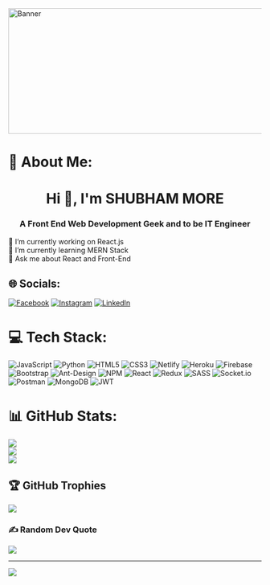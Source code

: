<img src="https://doc-0k-20-docs.googleusercontent.com/docs/securesc/vhv1isa1ck4t653vl15uklli1864ccoq/h0b7l868f9vtj6h33854ivi2dh93951d/1670425350000/08173647123605001548/08173647123605001548/1AoawRBvFYkGXvuJjy5cl_fbaG6YiTkKS?e=view&ax=AEKYgyQXo6sSnkgy56yiLx4UEKk7Cb9aCIj56IjhSaYVvLIMa9RdTIXoMl-3_WldyEwnN-Ir614O8n1oGBOMMEVivQd4sJnGcfC5RZY5dNueP1ejz-YyPhJCcaChAZjK68waehggRn-CGSi_wJ_ymIU2Z6DW6C3f6zyVTVQlLpTtcR_S4CqhvcjvrnI07gu15Dgsk2m8-53YE0mlrKD_YPY1OIHoWjeIEcx0ZLe-DXEcXNDTGwObDbiuzYiJa2J8ahhqickFDufaMHOhgdqZbJtLrhzqCmxAK2PkzwpxHLBPT_AO5jJI2bOhRNwh1rfcYR5k1sxuyby5BvAlLG-ra12mljgIGQZbIaBkoGLyfnPPIupVKd8jY1b41-wwYY1aoKf1KRYgOf8pM6DIuMIZAw0Ib-v_kkXluDm6aqHCPqzioOSgrNIZa2_EqDvAr4dsjvf5_BIMyYbnV8Dv2JnunLiVjUrMthgPlUXx-J0IBEykCstjHsUf2mYlfFho1-14mZAy-M80s2D2sr2BCWypOKl5x1sngGDoE5CcQeKs--hOvmK12_mNiY60mNL1-ugmuxfcG9DR6fJ7uHp62MMmrl8FRdKvkOuyoInUpEVicHOOObjEnOG8WFaJ3-Y3I-6u7Y3hpq6c5K1iGPbvLUoRVULW2e1RkHbrOnqWOcQZBU2u-Pstv7IEidvcuIcFoF53DKnQ5oYQfwMZ61wr424341wmYZrzc-BemWKl4X_knWccBjpqq2DmCc-jGlJnZcR29HU9pw4Dw_PZ_LuPr5pFfE3qrckPFeDSdgD3D3IGFDfqP_lc3zuHrxWmWEIiHcAX0WbBMHPQpea1RSwZiOl8jVSFzicfDV_ZIU0FvbN_smQO-Iixu1ZG2QNehEPHfBA7A66UlRWhGrMggWf1HGZqSodsxM506j29TN2mjWU6UAc&uuid=626b94fa-b38c-4504-a24f-bfbe757ab544&authuser=0&nonce=k808gu8e9g03g&user=08173647123605001548&hash=l8i90b9fe5j64bh96fd366s5oboia9q3.png" alt="Banner" width="1600" height="250"/>


# 💫 About Me:

<h1 align="center">Hi 👋, I'm SHUBHAM MORE</h1>
<h3 align="center">A Front End Web Development Geek and to be IT Engineer</h3>

🔭 I’m currently working on React.js<br>🌱 I’m currently learning MERN Stack<br>💬 Ask me about React and Front-End

## 🌐 Socials:
[![Facebook](https://img.shields.io/badge/Facebook-%231877F2.svg?logo=Facebook&logoColor=white)](https://facebook.com/https://www.facebook.com/shubham.more.1251/) [![Instagram](https://img.shields.io/badge/Instagram-%23E4405F.svg?logo=Instagram&logoColor=white)](https://instagram.com/https://www.instagram.com/the.shubham.more/) [![LinkedIn](https://img.shields.io/badge/LinkedIn-%230077B5.svg?logo=linkedin&logoColor=white)](https://linkedin.com/in/https://www.linkedin.com/in/shubham-more1251/) 

# 💻 Tech Stack:
![JavaScript](https://img.shields.io/badge/javascript-%23323330.svg?style=for-the-badge&logo=javascript&logoColor=%23F7DF1E) ![Python](https://img.shields.io/badge/python-3670A0?style=for-the-badge&logo=python&logoColor=ffdd54) ![HTML5](https://img.shields.io/badge/html5-%23E34F26.svg?style=for-the-badge&logo=html5&logoColor=white) ![CSS3](https://img.shields.io/badge/css3-%231572B6.svg?style=for-the-badge&logo=css3&logoColor=white) ![Netlify](https://img.shields.io/badge/netlify-%23000000.svg?style=for-the-badge&logo=netlify&logoColor=#00C7B7) ![Heroku](https://img.shields.io/badge/heroku-%23430098.svg?style=for-the-badge&logo=heroku&logoColor=white) ![Firebase](https://img.shields.io/badge/firebase-%23039BE5.svg?style=for-the-badge&logo=firebase) ![Bootstrap](https://img.shields.io/badge/bootstrap-%23563D7C.svg?style=for-the-badge&logo=bootstrap&logoColor=white) ![Ant-Design](https://img.shields.io/badge/-AntDesign-%230170FE?style=for-the-badge&logo=ant-design&logoColor=white) ![NPM](https://img.shields.io/badge/NPM-%23000000.svg?style=for-the-badge&logo=npm&logoColor=white) ![React](https://img.shields.io/badge/react-%2320232a.svg?style=for-the-badge&logo=react&logoColor=%2361DAFB) ![Redux](https://img.shields.io/badge/redux-%23593d88.svg?style=for-the-badge&logo=redux&logoColor=white) ![SASS](https://img.shields.io/badge/SASS-hotpink.svg?style=for-the-badge&logo=SASS&logoColor=white) ![Socket.io](https://img.shields.io/badge/Socket.io-black?style=for-the-badge&logo=socket.io&badgeColor=010101) ![Postman](https://img.shields.io/badge/Postman-FF6C37?style=for-the-badge&logo=postman&logoColor=white) ![MongoDB](https://img.shields.io/badge/MongoDB-%234ea94b.svg?style=for-the-badge&logo=mongodb&logoColor=white) ![JWT](https://img.shields.io/badge/JWT-black?style=for-the-badge&logo=JSON%20web%20tokens)
# 📊 GitHub Stats:
![](https://github-readme-stats.vercel.app/api?username=more1251&theme=dark&hide_border=false&include_all_commits=true&count_private=false)<br/>
![](https://github-readme-streak-stats.herokuapp.com/?user=more1251&theme=dark&hide_border=false)<br/>
![](https://github-readme-stats.vercel.app/api/top-langs/?username=more1251&theme=dark&hide_border=false&include_all_commits=true&count_private=false&layout=compact)

## 🏆 GitHub Trophies
![](https://github-profile-trophy.vercel.app/?username=more1251&theme=monokai&no-frame=false&no-bg=true&margin-w=4)

### ✍️ Random Dev Quote
![](https://quotes-github-readme.vercel.app/api?type=horizontal&theme=tokyonight)

---
[![](https://visitcount.itsvg.in/api?id=more1251&icon=2&color=5)](https://visitcount.itsvg.in)

<!-- Proudly created with GPRM ( https://gprm.itsvg.in ) -->

